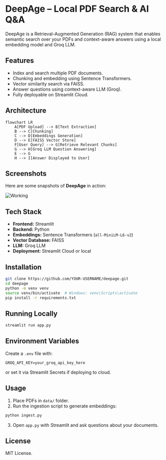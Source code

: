 
# DeepAge – Local PDF Search & AI Q&A

DeepAge is a Retrieval-Augmented Generation (RAG) system that enables semantic search over your PDFs and context-aware answers using a local embedding model and Groq LLM.

## Features
- Index and search multiple PDF documents.
- Chunking and embedding using Sentence Transformers.
- Vector similarity search via FAISS.
- Answer questions using context-aware LLM (Groq).
- Fully deployable on Streamlit Cloud.

## Architecture

```mermaid
flowchart LR
    A[PDF Upload] --> B[Text Extraction]
    B --> C[Chunking]
    C --> D[Embeddings Generation]
    D --> E[FAISS Vector Store]
    F[User Query] --> G[Retrieve Relevant Chunks]
    G --> H[Groq LLM Question Answering]
    E --> G
    H --> I[Answer Displayed to User]
````

## Screenshots

Here are some snapshots of **DeepAge** in action:

![Working](screenshots/ask_question.png)


## Tech Stack

* **Frontend:** Streamlit
* **Backend:** Python
* **Embeddings:** Sentence Transformers (`all-MiniLM-L6-v2`)
* **Vector Database:** FAISS
* **LLM:** Groq LLM
* **Deployment:** Streamlit Cloud or local

## Installation

```bash
git clone https://github.com/YOUR-USERNAME/deepage.git
cd deepage
python -m venv venv
source venv/bin/activate  # Windows: venv\Scripts\activate
pip install -r requirements.txt
```

## Running Locally

```bash
streamlit run app.py
```

## Environment Variables

Create a `.env` file with:

```
GROQ_API_KEY=your_groq_api_key_here
```

or set it via Streamlit Secrets if deploying to cloud.

## Usage

1. Place PDFs in `data/` folder.
2. Run the ingestion script to generate embeddings:

```bash
python ingest.py
```

3. Open `app.py` with Streamlit and ask questions about your documents.

## License

MIT License.





